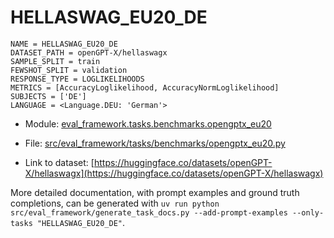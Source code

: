 # HELLASWAG_EU20_DE

````
NAME = HELLASWAG_EU20_DE
DATASET_PATH = openGPT-X/hellaswagx
SAMPLE_SPLIT = train
FEWSHOT_SPLIT = validation
RESPONSE_TYPE = LOGLIKELIHOODS
METRICS = [AccuracyLoglikelihood, AccuracyNormLoglikelihood]
SUBJECTS = ['DE']
LANGUAGE = <Language.DEU: 'German'>
````

- Module: [eval_framework.tasks.benchmarks.opengptx_eu20](eval_framework.tasks.benchmarks.opengptx_eu20)

- File: [src/eval_framework/tasks/benchmarks/opengptx_eu20.py](../../src/eval_framework/tasks/benchmarks/opengptx_eu20.py)

- Link to dataset: [https://huggingface.co/datasets/openGPT-X/hellaswagx](https://huggingface.co/datasets/openGPT-X/hellaswagx)

More detailed documentation, with prompt examples and ground truth completions, can be generated with `uv run python src/eval_framework/generate_task_docs.py --add-prompt-examples --only-tasks "HELLASWAG_EU20_DE"`.
